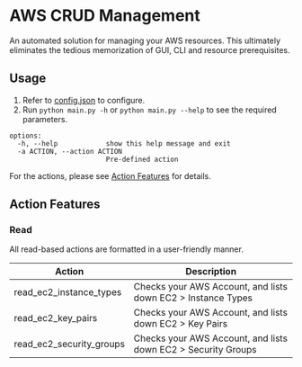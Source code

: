 # AWS CRUD Management

An automated solution for managing your AWS resources. This ultimately eliminates the tedious memorization of GUI, CLI and resource prerequisites.

## Usage

1. Refer to [config.json](config.json) to configure.
2. Run `python main.py -h` or `python main.py --help` to see the required parameters.

```commandline
options:
  -h, --help            show this help message and exit
  -a ACTION, --action ACTION
                        Pre-defined action
```

For the actions, please see [Action Features](#action-features) for details.

## Action Features

### Read

All read-based actions are formatted in a user-friendly manner.

| Action                   | Description                                                   |
|--------------------------|---------------------------------------------------------------|
| read_ec2_instance_types  | Checks your AWS Account, and lists down EC2 > Instance Types  |
| read_ec2_key_pairs       | Checks your AWS Account, and lists down EC2 > Key Pairs       |
| read_ec2_security_groups | Checks your AWS Account, and lists down EC2 > Security Groups |